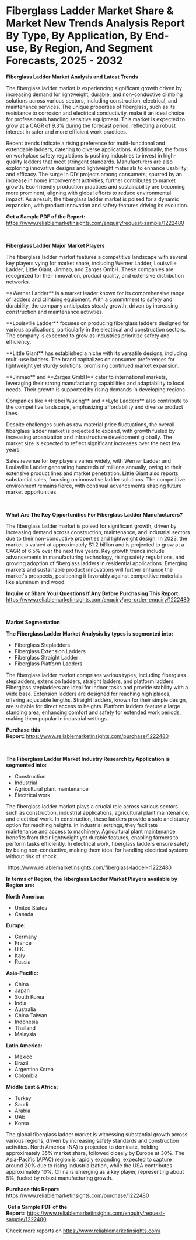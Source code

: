 <p><h1>Fiberglass Ladder Market Share & Market New Trends Analysis Report By Type, By Application, By End-use, By Region, And Segment Forecasts, 2025 - 2032</h1></p><p><strong>Fiberglass Ladder Market Analysis and Latest Trends</strong></p>
<p><p>The fiberglass ladder market is experiencing significant growth driven by increasing demand for lightweight, durable, and non-conductive climbing solutions across various sectors, including construction, electrical, and maintenance services. The unique properties of fiberglass, such as its resistance to corrosion and electrical conductivity, make it an ideal choice for professionals handling sensitive equipment. This market is expected to grow at a CAGR of 9.3% during the forecast period, reflecting a robust interest in safer and more efficient work practices.</p><p>Recent trends indicate a rising preference for multi-functional and extendable ladders, catering to diverse applications. Additionally, the focus on workplace safety regulations is pushing industries to invest in high-quality ladders that meet stringent standards. Manufacturers are also exploring innovative designs and lightweight materials to enhance usability and efficacy. The surge in DIY projects among consumers, spurred by an increase in home improvement activities, further contributes to market growth. Eco-friendly production practices and sustainability are becoming more prominent, aligning with global efforts to reduce environmental impact. As a result, the fiberglass ladder market is poised for a dynamic expansion, with product innovation and safety features driving its evolution.</p></p>
<p><strong>Get a Sample PDF of the Report:&nbsp;</strong> <a href="https://www.reliablemarketinsights.com/enquiry/request-sample/1222480?utm_campaign=2013&utm_medium=2&utm_source=Github&utm_content=ia&utm_term=17022025&utm_id=fiberglass-ladder">https://www.reliablemarketinsights.com/enquiry/request-sample/1222480</a></p>
<p>&nbsp;</p>
<p><strong>Fiberglass Ladder Major Market Players</strong></p>
<p><p>The fiberglass ladder market features a competitive landscape with several key players vying for market share, including Werner Ladder, Louisville Ladder, Little Giant, Jinmao, and Zarges GmbH. These companies are recognized for their innovation, product quality, and extensive distribution networks.</p><p>**Werner Ladder** is a market leader known for its comprehensive range of ladders and climbing equipment. With a commitment to safety and durability, the company anticipates steady growth, driven by increasing construction and maintenance activities.</p><p>**Louisville Ladder** focuses on producing fiberglass ladders designed for various applications, particularly in the electrical and construction sectors. The company is expected to grow as industries prioritize safety and efficiency.</p><p>**Little Giant** has established a niche with its versatile designs, including multi-use ladders. The brand capitalizes on consumer preferences for lightweight yet sturdy solutions, promising continued market expansion.</p><p>**Jinmao** and **Zarges GmbH** cater to international markets, leveraging their strong manufacturing capabilities and adaptability to local needs. Their growth is supported by rising demands in developing regions.</p><p>Companies like **Hebei Wuxing** and **Lyte Ladders** also contribute to the competitive landscape, emphasizing affordability and diverse product lines. </p><p>Despite challenges such as raw material price fluctuations, the overall fiberglass ladder market is projected to expand, with growth fueled by increasing urbanization and infrastructure development globally. The market size is expected to reflect significant increases over the next few years.</p><p>Sales revenue for key players varies widely, with Werner Ladder and Louisville Ladder generating hundreds of millions annually, owing to their extensive product lines and market penetration. Little Giant also reports substantial sales, focusing on innovative ladder solutions. The competitive environment remains fierce, with continual advancements shaping future market opportunities.</p></p>
<p>&nbsp;</p>
<p><strong>What Are The Key Opportunities For Fiberglass Ladder Manufacturers?</strong></p>
<p><p>The fiberglass ladder market is poised for significant growth, driven by increasing demand across construction, maintenance, and industrial sectors due to their non-conductive properties and lightweight design. In 2023, the market is valued at approximately $1.2 billion and is projected to grow at a CAGR of 6.5% over the next five years. Key growth trends include advancements in manufacturing technology, rising safety regulations, and growing adoption of fiberglass ladders in residential applications. Emerging markets and sustainable product innovations will further enhance the market's prospects, positioning it favorably against competitive materials like aluminum and wood.</p></p>
<p><strong>Inquire or Share Your Questions If Any Before Purchasing This Report:</strong> <a href="https://www.reliablemarketinsights.com/enquiry/pre-order-enquiry/1222480?utm_campaign=2013&utm_medium=2&utm_source=Github&utm_content=ia&utm_term=17022025&utm_id=fiberglass-ladder">https://www.reliablemarketinsights.com/enquiry/pre-order-enquiry/1222480</a></p>
<p>&nbsp;</p>
<p><strong>Market Segmentation</strong></p>
<p><strong>The Fiberglass Ladder Market Analysis by types is segmented into:</strong></p>
<p><ul><li>Fiberglass Stepladders</li><li>Fiberglass Extension Ladders</li><li>Fiberglass Straight Ladder</li><li>Fiberglass Platform Ladders</li></ul></p>
<p><p>The fiberglass ladder market comprises various types, including fiberglass stepladders, extension ladders, straight ladders, and platform ladders. Fiberglass stepladders are ideal for indoor tasks and provide stability with a wide base. Extension ladders are designed for reaching high places, offering adjustable lengths. Straight ladders, known for their simple design, are suitable for direct access to heights. Platform ladders feature a large standing area, enhancing comfort and safety for extended work periods, making them popular in industrial settings.</p></p>
<p><strong>Purchase this Report:&nbsp;</strong><a href="https://www.reliablemarketinsights.com/purchase/1222480?utm_campaign=2013&utm_medium=2&utm_source=Github&utm_content=ia&utm_term=17022025&utm_id=fiberglass-ladder">https://www.reliablemarketinsights.com/purchase/1222480</a></p>
<p>&nbsp;</p>
<p><strong>The Fiberglass Ladder Market Industry Research by Application is segmented into:</strong></p>
<p><ul><li>Construction</li><li>Industrial</li><li>Agricultural plant maintenance</li><li>Electrical work</li></ul></p>
<p><p>The fiberglass ladder market plays a crucial role across various sectors such as construction, industrial applications, agricultural plant maintenance, and electrical work. In construction, these ladders provide a safe and sturdy option for reaching heights. In industrial settings, they facilitate maintenance and access to machinery. Agricultural plant maintenance benefits from their lightweight yet durable features, enabling farmers to perform tasks efficiently. In electrical work, fiberglass ladders ensure safety by being non-conductive, making them ideal for handling electrical systems without risk of shock.</p></p>
<p><a href="https://www.reliablemarketinsights.com/fiberglass-ladder-r1222480?utm_campaign=2013&utm_medium=2&utm_source=Github&utm_content=ia&utm_term=17022025&utm_id=fiberglass-ladder">&nbsp;https://www.reliablemarketinsights.com/fiberglass-ladder-r1222480</a></p>
<p><strong>In terms of Region, the Fiberglass Ladder Market Players available by Region are:</strong></p>
<p>
    <p> <strong> North America: </strong>
        <ul>
            <li>United States</li>
            <li>Canada</li>
        </ul>
        </p> 
    <p> <strong> Europe: </strong>
        <ul>
            <li>Germany</li>
            <li>France</li>
            <li>U.K.</li>
            <li>Italy</li>
            <li>Russia</li>
        </ul>
        </p> 
    <p> <strong> Asia-Pacific: </strong>
        <ul>
            <li>China</li>
            <li>Japan</li>
            <li>South Korea</li>
            <li>India</li>
            <li>Australia</li>
            <li>China Taiwan</li>
            <li>Indonesia</li>
            <li>Thailand</li>
            <li>Malaysia</li>
        </ul>
        </p> 
    <p> <strong> Latin America: </strong>
        <ul>
            <li>Mexico</li>
            <li>Brazil</li>
            <li>Argentina Korea</li>
            <li>Colombia</li>
        </ul>
        </p> 
    <p> <strong> Middle East & Africa: </strong>
        <ul>
            <li>Turkey</li>
            <li>Saudi</li>
            <li>Arabia</li>
            <li>UAE</li>
            <li>Korea</li>
        </ul>
    </p>
    </p>
<p><p>The global fiberglass ladder market is witnessing substantial growth across various regions, driven by increasing safety standards and construction activities. North America (NA) is projected to dominate, holding approximately 35% market share, followed closely by Europe at 30%. The Asia-Pacific (APAC) region is rapidly expanding, expected to capture around 20% due to rising industrialization, while the USA contributes approximately 10%. China is emerging as a key player, representing about 5%, fueled by robust manufacturing growth.</p></p>
<p><strong>Purchase this Report: </strong><a href="https://www.reliablemarketinsights.com/purchase/1222480?utm_campaign=2013&utm_medium=2&utm_source=Github&utm_content=ia&utm_term=17022025&utm_id=fiberglass-ladder">https://www.reliablemarketinsights.com/purchase/1222480</a></p>
<p>&nbsp;<strong>Get a Sample PDF of the Report:&nbsp;&nbsp;</strong><a href="https://www.reliablemarketinsights.com/enquiry/request-sample/1222480?utm_campaign=2013&utm_medium=2&utm_source=Github&utm_content=ia&utm_term=17022025&utm_id=fiberglass-ladder">https://www.reliablemarketinsights.com/enquiry/request-sample/1222480</a></p>
<p><strong></strong></p>
<p>Check more reports on <a href="https://www.reliablemarketinsights.com/?utm_campaign=2013&utm_medium=2&utm_source=Github&utm_content=ia&utm_term=17022025&utm_id=fiberglass-ladder">https://www.reliablemarketinsights.com/</a></p>